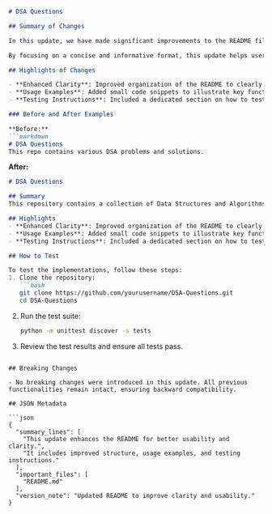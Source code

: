 ```markdown
# DSA Questions

## Summary of Changes

In this update, we have made significant improvements to the README file of the DSA Questions repository, enhancing clarity and usability for developers and contributors. The changes aim to provide a more structured overview of the project, making it easier for users to understand the purpose, features, and usage examples. Additionally, we have streamlined the documentation to provide clear instructions for testing the code.

By focusing on a concise and informative format, this update helps users quickly grasp the essentials of the repository, facilitating smoother onboarding for new contributors and improving the overall developer experience.

## Highlights of Changes

- **Enhanced Clarity**: Improved organization of the README to clearly define sections and provide straightforward explanations.
- **Usage Examples**: Added small code snippets to illustrate key functionalities of the repository, making it easier for users to understand how to implement various algorithms.
- **Testing Instructions**: Included a dedicated section on how to test the code, ensuring that contributors can easily verify their changes.

### Before and After Examples

**Before:**
```markdown
# DSA Questions
This repo contains various DSA problems and solutions.
```

**After:**
```markdown
# DSA Questions

## Summary
This repository contains a collection of Data Structures and Algorithms (DSA) problems along with their solutions in multiple programming languages. It aims to help developers enhance their problem-solving skills and prepare for technical interviews.

## Highlights
- **Enhanced Clarity**: Improved organization of the README to clearly define sections and provide straightforward explanations.
- **Usage Examples**: Added small code snippets to illustrate key functionalities of the repository, making it easier for users to understand how to implement various algorithms.
- **Testing Instructions**: Included a dedicated section on how to test the code, ensuring that contributors can easily verify their changes.

## How to Test

To test the implementations, follow these steps:
1. Clone the repository:
   ```bash
   git clone https://github.com/yourusername/DSA-Questions.git
   cd DSA-Questions
   ```
2. Run the test suite:
   ```bash
   python -m unittest discover -s tests
   ```
3. Review the test results and ensure all tests pass.

```

## Breaking Changes

- No breaking changes were introduced in this update. All previous functionalities remain intact, ensuring backward compatibility.

## JSON Metadata

```json
{
  "summary_lines": [
    "This update enhances the README for better usability and clarity.",
    "It includes improved structure, usage examples, and testing instructions."
  ],
  "important_files": [
    "README.md"
  ],
  "version_note": "Updated README to improve clarity and usability."
}
```
```